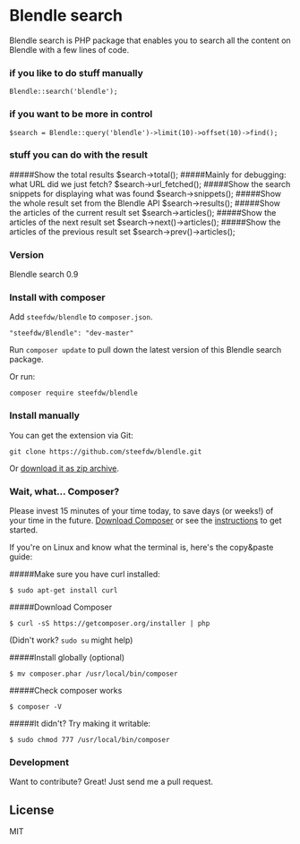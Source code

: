 # Blendle search

Blendle search is PHP package that enables you to search all the content on Blendle with a few lines of code.

### if you like to do stuff manually

    Blendle::search('blendle');

### if you want to be more in control

    $search = Blendle::query('blendle')->limit(10)->offset(10)->find();

### stuff you can do with the result

#####Show the total results
    $search->total();
#####Mainly for debugging: what URL did we just fetch?
    $search->url_fetched();
#####Show the search snippets for displaying what was found
    $search->snippets();
#####Show the whole result set from the Blendle API
    $search->results();
#####Show the articles of the current result set
    $search->articles();
#####Show the articles of the next result set
    $search->next()->articles();
#####Show the articles of the previous result set
    $search->prev()->articles();

### Version
Blendle search 0.9


### Install with composer
Add `steefdw/blendle` to `composer.json`.
```
"steefdw/Blendle": "dev-master"
```
Run `composer update` to pull down the latest version of this Blendle search package.

Or run:
```
composer require steefdw/blendle
```
### Install manually

You can get the extension via Git:

    git clone https://github.com/steefdw/blendle.git

Or [download it as zip archive](https://github.com/steefdw/blendle/archive/master.zip).

### Wait, what... Composer? 
Please invest 15 minutes of your time today, to save days (or weeks!) of your time in the future. 
[Download Composer](http://getcomposer.org/download/) or see the [instructions](https://getcomposer.org/doc/00-intro.md) to get started.

If you're on Linux and know what the terminal is, here's the copy&paste guide:

#####Make sure you have curl installed:

    $ sudo apt-get install curl

#####Download Composer

    $ curl -sS https://getcomposer.org/installer | php
(Didn't work? ```sudo su``` might help)

#####Install globally (optional)

    $ mv composer.phar /usr/local/bin/composer

#####Check composer works

    $ composer -V

#####It didn't? Try making it writable:

    $ sudo chmod 777 /usr/local/bin/composer

### Development

Want to contribute? Great! Just send me a pull request.


License
----

MIT
